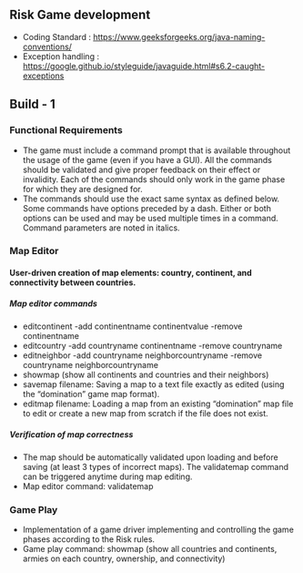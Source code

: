 ## Risk Game development
- Coding Standard : https://www.geeksforgeeks.org/java-naming-conventions/
- Exception handling : https://google.github.io/styleguide/javaguide.html#s6.2-caught-exceptions

## Build - 1

### Functional Requirements
- The game must include a command prompt that is available throughout the usage of the game (even if you have a GUI). All the commands should be validated and give proper feedback on their effect or invalidity. Each of the commands should only work in the game phase for which they are designed for. 
- The commands should use the exact same syntax as defined below. Some commands have options preceded by a
dash. Either or both options can be used and may be used multiple times in a command. Command parameters
are noted in italics.

### Map Editor

#### User-driven creation of map elements: country, continent, and connectivity between countries.

##### Map editor commands
- editcontinent -add continentname continentvalue -remove continentname
- editcountry -add countryname continentname -remove countryname
- editneighbor -add countryname neighborcountryname -remove countryname neighborcountryname
- showmap (show all continents and countries and their neighbors)
- savemap filename: Saving a map to a text file exactly as edited (using the “domination” game map format).
- editmap filename: Loading a map from an existing “domination” map file to edit or create a new map from scratch if the file does not
exist.

##### Verification of map correctness
- The map should be automatically validated upon loading and before saving (at least 3 types of incorrect maps). The validatemap command can be triggered anytime during map editing.
- Map editor command: validatemap

### Game Play
- Implementation of a game driver implementing and controlling the game phases according to the Risk rules.
- Game play command: showmap (show all countries and continents, armies on each country, ownership, and connectivity)
